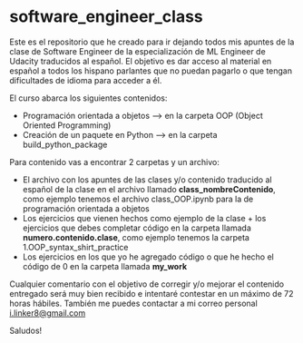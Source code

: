 # software_engineer_class

Este es el repositorio que he creado para ir dejando todos mis apuntes de la clase de Software Engineer de la especialización de ML Engineer de Udacity traducidos al español. El objetivo es dar acceso al material en español a todos los hispano parlantes que no puedan pagarlo o que tengan dificultades de idioma para acceder a él.

El curso abarca los siguientes contenidos:

* Programación orientada a objetos --> en la carpeta OOP (Object Oriented Programming)
* Creación de un paquete en Python --> en la carpeta build_python_package

Para contenido vas a encontrar 2 carpetas y un archivo:

* El archivo con los apuntes de las clases y/o contenido traducido al español de la clase en el archivo llamado **class_nombreContenido**, como ejemplo tenemos el archivo class_OOP.ipynb para la de programación orientada a objetos
* Los ejercicios que vienen hechos como ejemplo de la clase + los ejercicios que debes completar código en la carpeta llamada **numero.contenido.clase**, como ejemplo tenemos la carpeta 1.OOP_syntax_shirt_practice
* Los ejercicios en los que yo he agregado código o que he hecho el código de 0 en la carpeta llamada **my_work**


Cualquier comentario con el objetivo de corregir y/o mejorar el contenido entregado será muy bien recibido e intentaré contestar en un máximo de 72 horas hábiles. También me puedes contactar a mi correo personal i.linker8@gmail.com

Saludos!
